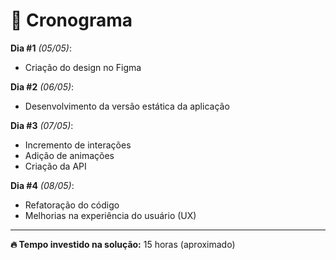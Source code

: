# 📆 Cronograma
**Dia #1** _(05/05)_:
- Criação do design no Figma

**Dia #2** _(06/05)_:
- Desenvolvimento da versão estática da aplicação

**Dia #3** _(07/05)_:
- Incremento de interações
- Adição de animações
- Criação da API

**Dia #4** _(08/05)_:
- Refatoração do código
- Melhorias na experiência do usuário (UX)

---

**🔥 Tempo investido na solução:** 15 horas (aproximado)
